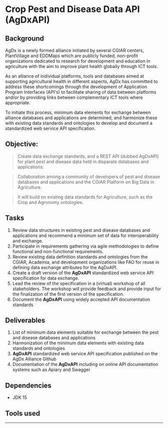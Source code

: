 # Crop Pest and Disease Data API (AgDxAPI)

## Background

AgDx is a newly formed alliance initiated by several CGIAR centers, PlantVillage and EDDMaps which are publicly funded, non-profit organizations dedicated to research for development and education in agriculture with the aim to improve plant health globally through ICT tools.

As an alliance of individual platforms, tools and databases aimed at supporting agricultural health in different aspects, AgDx has committed to address these shortcomings through the development of Application Program Interfaces (API&#39;s) to facilitate sharing of data between platforms and/or by providing links between complementary ICT tools where appropriate.

To initiate this process, minimum data elements for exchange between alliance databases and applications are determined, and harmonize these with existing data standards and ontologies to develop and document a standardized web service API specification.

## Objective:

> Create data exchange standards, and a REST API (dubbed AgDxAPI) for plant pest and disease data held in disparate databases and applications.

> Collaboration among a community of developers of pest and disease databases and applications and the CGIAR Platform on Big Data in Agriculture.

> It will build on existing data standards for Agriculture, such as the Crop and Agronomy ontologies.

## Tasks

1. Review data structures in existing pest and disease databases and applications and recommend a minimum set of data for interoperability and exchange.
2. Participate in requirements gathering via agile methodologies to define functional and non-functional requirements.
3. Review existing data definition standards and ontologies from the CGIAR, Academia, and development organizations like FAO for reuse in defining data exchange attributes for the AgDxAPI.
4. Create a draft version of the **AgDxAPI** standardized web service API specification for data exchange.
5. Lead the review of the specification in a (virtual) workshop of all stakeholders. The workshop will provide feedback and provide input for the finalization of the first version of the specification.
6. Document the **AgDxAPI** using widely accepted API documentation standards

## Deliverables

1. List of minimum data elements suitable for exchange between the pest and disease databases and applications
2. Harmonization of the minimum data elements with existing data standards and ontologies
3. **AgDxAPI** standardized web service API specification published on the AgDx Alliance Github
4. Documentation of the **AgDxAPI** including on online API documentation systems such as Apiary and Swagger

## Dependencies

- JDK 15

## Tools used

---



